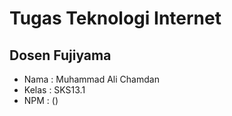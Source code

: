 Tugas Teknologi Internet
========
## Dosen Fujiyama

* Nama : Muhammad Ali Chamdan
* Kelas : SKS13.1
* NPM : ()

